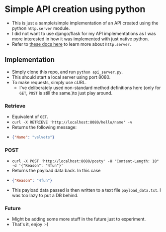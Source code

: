 # Simple API creation using python

- This is just a sample/simple implementation of an API created using the python ```http.server``` module.
- I did not want to use django/flask for my API implementations as I was more interested in how it was implemented with just native python.
- Refer to [these docs here](https://docs.python.org/3/library/http.server.html#module-http.server) to learn more about ```http.server```.

## Implementation

- Simply clone this repo, and run ```python api_server.py```.
- This should start a local server using port 8080.
- To make requests, simply use cURL.
    - I've deliberately used non-standard method definitions here (only for ```GET```, ```POST``` is still the same.)to just play around.

### Retrieve

- Equivalent of ```GET```.
- ```curl -X RETRIEVE 'http://localhost:8080/hello/name' -v```
- Returns the following message:
-   ```json
    {"Name": "velvets"}
    ```

### POST

- ```curl -X POST 'http://localhost:8080/posty' -H "Content-Length: 18" -d '{"Reason": "4fun"}'```
- Returns the payload data back. In this case
-   ```json
    {"Reason": "4fun"}
    ```
- This payload data passed is then written to a text file ```payload_data.txt```. I was too lazy to put a DB behind.

### Future

- Might be adding some more stuff in the future just to experiment.
- That's it, enjoy :-)
